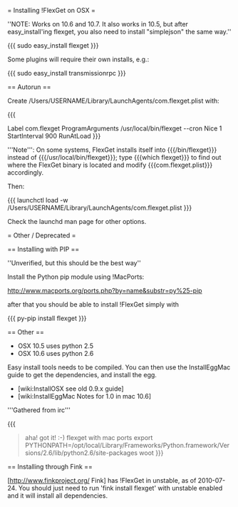 = Installing !FlexGet on OSX =

''NOTE: Works on 10.6 and 10.7. It also works in 10.5, but after easy_install'ing flexget, you also need to install "simplejson" the same way.''

{{{
sudo easy_install flexget
}}}

Some plugins will require their own installs, e.g.:

{{{
sudo easy_install transmissionrpc
}}}

== Autorun ==

Create /Users/USERNAME/Library/LaunchAgents/com.flexget.plist with:

{{{
<?xml version="1.0" encoding="UTF-8"?>
<!DOCTYPE plist PUBLIC "-//Apple//DTD PLIST 1.0//EN" "http://www.apple.com/DTDs/PropertyList-1.0.dtd">
<plist version="1.0">
<dict>  
	<key>Label</key>
	<string>com.flexget</string>
	<key>ProgramArguments</key>
	<array> 
		<string>/usr/local/bin/flexget</string>
		<string>--cron</string>
	</array>
	<key>Nice</key>
	<integer>1</integer>
	<key>StartInterval</key>
	<integer>900</integer>
	<key>RunAtLoad</key>
	<true/>
</dict>
</plist>
}}}

'''Note''': On some systems, FlexGet installs itself into {{{/bin/flexget}}} instead of {{{/usr/local/bin/flexget}}}; type {{{which flexget}}} to find out where the FlexGet binary is located and modify {{{com.flexget.plist}}} accordingly.

Then:

{{{
launchctl load -w /Users/USERNAME/Library/LaunchAgents/com.flexget.plist
}}}

Check the launchd man page for other options.

= Other / Deprecated =

== Installing with PIP ==

''Unverified, but this should be the best way''

Install the Python pip module using !MacPorts:

http://www.macports.org/ports.php?by=name&substr=py%25-pip

after that you should be able to install !FlexGet simply with

{{{
py-pip install flexget
}}}


== Other ==

 * OSX 10.5 uses python 2.5
 * OSX 10.6 uses python 2.6

Easy install tools needs to be compiled.
You can then use the InstallEggMac guide to get the dependencies, and install the egg.

 * [wiki:InstallOSX see old 0.9.x guide]
 * [wiki:InstallEggMac Notes for 1.0 in mac 10.6]

'''Gathered from irc'''

{{{
> aha!
> got it!
> :-)
> flexget with mac ports
> export PYTHONPATH=/opt/local/Library/Frameworks/Python.framework/Versions/2.6/lib/python2.6/site-packages
> woot
}}}

== Installing through Fink ==

[http://www.finkproject.org/ Fink] has !FlexGet in unstable, as of 2010-07-24.  You should just need to run 'fink install flexget' with unstable enabled and it will install all dependencies.